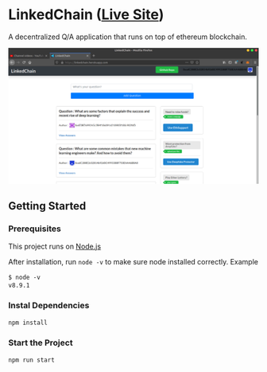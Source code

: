 # LinkedChain ([Live Site](https://linkedchain.herokuapp.com/))

A decentralized Q/A application that runs on top of ethereum blockchain. 

![screenshot](https://github.com/ankitsaxena21/LinkedChain/blob/master/screenshot/1.png)

## Getting Started

### Prerequisites

This project runs on [Node.js](https://nodejs.org/en/)

After installation, run `node -v` to make sure node installed correctly. Example

```
$ node -v
v8.9.1
```

### Instal Dependencies

```
npm install
```

### Start the Project

```
npm run start

